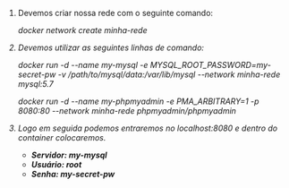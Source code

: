 1. Devemos criar nossa rede com o seguinte comando:

    <i>docker network create minha-rede<i> 

2. Devemos utilizar as seguintes linhas de comando:

    <i>docker run -d --name my-mysql -e MYSQL_ROOT_PASSWORD=my-secret-pw -v /path/to/mysql/data:/var/lib/mysql --network minha-rede mysql:5.7<i> 

   <i>docker run -d --name my-phpmyadmin -e PMA_ARBITRARY=1 -p 8080:80 --network minha-rede phpmyadmin/phpmyadmin<i> 

3. Logo em seguida podemos entraremos no <i>localhost:8080<i> e dentro do container colocaremos.<br>
    <ul>
    <li><strong>Servidor: <strong> <i> my-mysql <i>
    <li><strong>Usuário: <strong> <i> root<i>
    <li><strong>Senha: <strong> <i> my-secret-pw <i>
        <ul>
